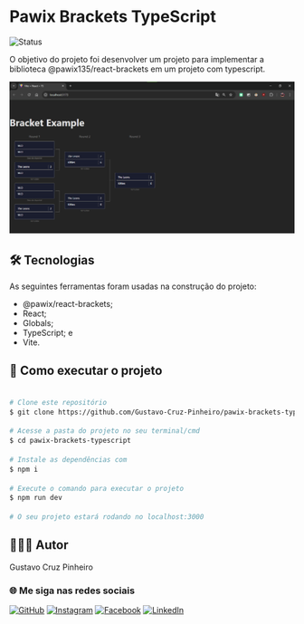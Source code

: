 # Pawix Brackets TypeScript

![Status](http://img.shields.io/static/v1?label=Status&message=Finalizado&color=GREEN&style=for-the-badge)

O objetivo do projeto foi desenvolver um projeto para implementar a biblioteca @pawix135/react-brackets em um projeto com typescript.

![Demonstração da Aplicação](./src/assets/demo.png)

## 🛠 Tecnologias

As seguintes ferramentas foram usadas na construção do projeto:
* @pawix/react-brackets;
* React;
* Globals;
* TypeScript; e
* Vite.

## 🚀 Como executar o projeto

```bash

# Clone este repositório
$ git clone https://github.com/Gustavo-Cruz-Pinheiro/pawix-brackets-typescript.git

# Acesse a pasta do projeto no seu terminal/cmd
$ cd pawix-brackets-typescript

# Instale as dependências com
$ npm i

# Execute o comando para executar o projeto
$ npm run dev

# O seu projeto estará rodando no localhost:3000

```

## 👨🏽‍💻 Autor

Gustavo Cruz Pinheiro

### 🌐 Me siga nas redes sociais

<a href="https://github.com/Gustavo-Cruz-Pinheiro">![GitHub](https://img.shields.io/badge/github-%23121011.svg?style=for-the-badge&logo=github&logoColor=white)</a>
<a href="https://www.instagram.com/gusttavo.cruz_">![Instagram](https://img.shields.io/badge/Instagram-%23E4405F.svg?style=for-the-badge&logo=Instagram&logoColor=white)</a>
<a href="https://www.facebook.com/gustavocruzpinheiro">![Facebook](https://img.shields.io/badge/Facebook-%231877F2.svg?style=for-the-badge&logo=Facebook&logoColor=white)</a>
<a href="https://www.linkedin.com/in/gustavo-cruz-pinheiro-61b852217/">![LinkedIn](https://img.shields.io/badge/linkedin-%230077B5.svg?style=for-the-badge&logo=linkedin&logoColor=white)</a>
